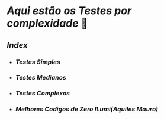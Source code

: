 # _Aqui estão os Testes por complexidade_ :wolf:

## _Index_

- ### _Testes Simples_

- ### _Testes Medianos_

- ### _Testes Complexos_

- ### _Melhores Codigos de Zero ILumi(Aquiles Mauro)_

